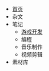 -   [首页](/)
-   杂文
-   笔记
    -    [游戏开发](gamedev\gamedev.md) 
    -   编程
    -   音乐制作
    -   视频剪辑
-   素材库

